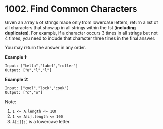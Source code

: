 # 1002. Find Common Characters

Given an array `A` of strings made only from lowercase letters, return a list of
all characters that show up in all strings within the list
(__including duplicates__).  For example, if a character occurs 3 times in all
strings but not 4 times, you need to include that character three times in the
final answer.

You may return the answer in any order.

__Example 1:__

```
Input: ["bella","label","roller"]
Output: ["e","l","l"]
```

__Example 2:__

```
Input: ["cool","lock","cook"]
Output: ["c","o"]
```

Note:

1. `1 <= A.length <= 100`
2. `1 <= A[i].length <= 100`
3. `A[i][j]` is a lowercase letter.
